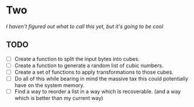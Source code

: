 # Two
*I haven't figured out what to call this yet, but it's going to be cool*

## TODO

- [ ] Create a function to split the input bytes into cubes.
- [ ] Create a function to generate a random list of cubic numbers.
- [ ] Create a set of functions to apply transformations to those cubes.
- [ ] Do all of this while bearing in mind the massive tax this could potentially have on the system memory.
- [ ] Find a way to reorder a list in a way which is recoverable. (and a way which is better than my current way)

